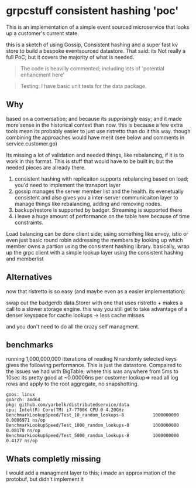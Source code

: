 # grpcstuff consistent hashing 'poc'

This is an implementation of a simple event sourced microservice that looks up a customer's
current state.

this is a sketch of using Gossip, Consistent hashing and a super fast kv store to build
a bespoke eventsourced datastore.  That said: its Not really a full PoC; but it covers
the majority of what is needed.


> The code is heavilly commented; including lots of 'potential enhancment here'

> Testing: I have basic unit tests for the data package.

## Why

based  on a conversation; and because its _supprisingly_ easy; and it made more sense in
the historical context than now.  this is because a few extra tools mean its probably easier
to just use ristretto than do it this way.  though combining the approaches would have merit (see below
and comments in service.customer.go)

Its missing a lot of validation and needed things, like rebalancing, if it is to work in this format.
This is stuff that would have to be built in; but the needed pieces are already there.

1) consistent hashing with replicaiton supports rebalancing based on load; you'd need to implement
   the transport layer
2) gossip manages the server member list and the health.  its evenetually consistent and also
   gives you a inter-server communicaiton layer to manage things like rebalancing, adding and removing
   nodes.
3) backup/restore is supported by badger.  Streaming is supported there
4) i leave a huge amount of performance on the table here because of time constraints.

Load balancing can be done client side; using something like envoy, istio or even just basic round
robin addressing the members by looking up which member owns a partion using the consistent hashing library.
basically, wrap up the grpc client with a simple lookup layer using the consistent hashing and memberlist



## Alternatives

now that ristretto is so easy (and maybe even as a easier implementation):

swap out the badgerdb data.Storer with one that uses ristretto + makes a call to a slower storage
engine.  this way you still get to take advantage of a denser keyspace for cache lookups -> less cache misses

and you don't need to do all the crazy self managment.


## benchmarks

running 1,000,000,000 itterations of reading N randomly selected keys gives the following performance.
This is just the datastore.  Compaired to the issues we had with BigTable; where this was anywhere from 5ms to 10sec
its pretty good at ~0.00006ns per customer lookup=> read all log rows and apply to the root aggregate, no
snapshotting.


```
goos: linux
goarch: amd64
pkg: github.com/yarbelk/distributedservice/data
cpu: Intel(R) Core(TM) i7-7700K CPU @ 4.20GHz
BenchmarkLookupSpeed/Test_10_random_lookups-8           1000000000               0.0006971 ns/op
BenchmarkLookupSpeed/Test_1000_random_lookups-8         1000000000               0.08170 ns/op
BenchmarkLookupSpeed/Test_5000_random_lookups-8         1000000000               0.4127 ns/op
```


## Whats completly missing

I would add a managment layer to this; i made an approximation of the protobuf, but didn't implement it
